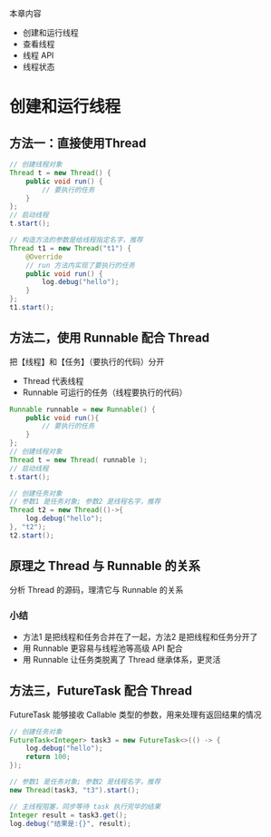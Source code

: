 本章内容
- 创建和运行线程
- 查看线程
- 线程 API
- 线程状态

# 创建和运行线程

## 方法一：直接使用Thread

```java
// 创建线程对象
Thread t = new Thread() {
    public void run() {
        // 要执行的任务
    }
};
// 启动线程
t.start();
```
```java
// 构造方法的参数是给线程指定名字，推荐
Thread t1 = new Thread("t1") {
    @Override
    // run 方法内实现了要执行的任务
    public void run() {
        log.debug("hello");
    }
};
t1.start();
```

## 方法二，使用 Runnable 配合 Thread
把【线程】和【任务】（要执行的代码）分开
- Thread 代表线程
- Runnable 可运行的任务（线程要执行的代码）

```java
Runnable runnable = new Runnable() {
    public void run(){
        // 要执行的任务
    }
};
// 创建线程对象
Thread t = new Thread( runnable );
// 启动线程
t.start();
```
```java
// 创建任务对象
// 参数1 是任务对象; 参数2 是线程名字，推荐
Thread t2 = new Thread(()->{
    log.debug("hello");
}, "t2");
t2.start();
```

## 原理之 Thread 与 Runnable 的关系
分析 Thread 的源码，理清它与 Runnable 的关系
### 小结
- 方法1 是把线程和任务合并在了一起，方法2 是把线程和任务分开了
- 用 Runnable 更容易与线程池等高级 API 配合
- 用 Runnable 让任务类脱离了 Thread 继承体系，更灵活

## 方法三，FutureTask 配合 Thread
FutureTask 能够接收 Callable 类型的参数，用来处理有返回结果的情况

```java
// 创建任务对象
FutureTask<Integer> task3 = new FutureTask<>(() -> {
    log.debug("hello");
    return 100;
});

// 参数1 是任务对象; 参数2 是线程名字，推荐
new Thread(task3, "t3").start();

// 主线程阻塞，同步等待 task 执行完毕的结果
Integer result = task3.get();
log.debug("结果是:{}", result);
```